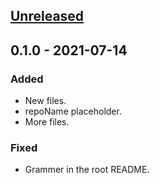 <a name="unreleased"></a>
## [Unreleased]


<a name="0.1.0"></a>
## 0.1.0 - 2021-07-14
### Added
- New files.
- repoName placeholder.
- More files.

### Fixed
- Grammer in the root README.


[Unreleased]: https://github.com/kohirens/tmpl-go-web/compare/0.1.0...HEAD
